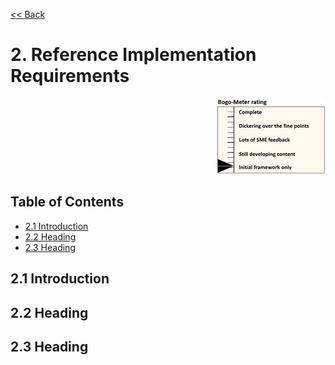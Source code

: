 [<< Back](../)

# 2. Reference Implementation Requirements
<p align="right"><img src="../figures/bogo_ifo.png" alt="scope" title="Scope" width="35%"/></p>

## Table of Contents
* [2.1 Introduction](#2.1)
* [2.2 Heading](#2.2)
* [2.3 Heading](#2.3)

<a name="2.1"></a>
## 2.1 Introduction

<a name="2.2"></a>
## 2.2 Heading


<a name="2.3"></a>
## 2.3 Heading
